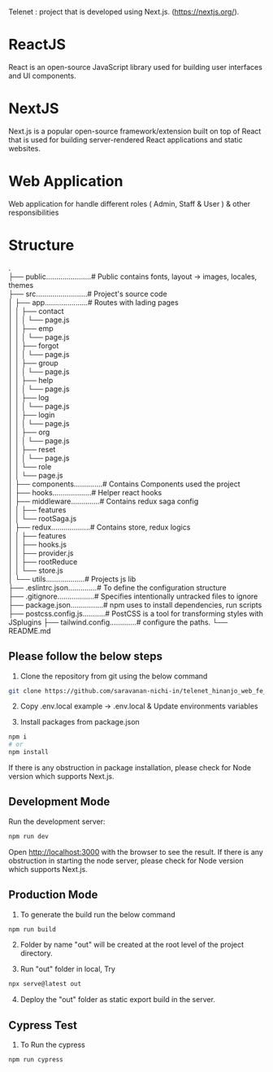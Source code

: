 Telenet : project that is developed using Next.js. (https://nextjs.org/).

# ReactJS

React is an open-source JavaScript library used for building user interfaces and UI components.
# NextJS

Next.js is a popular open-source framework/extension built on top of React that is used for building server-rendered React applications and static websites.

# Web Application

Web application for handle different roles ( Admin, Staff & User ) & other responsibilities

# Structure
.  
├── public......................# Public contains fonts, layout -> images, locales, themes  
├── src.........................# Project's source code  
│ ├── app.....................# Routes with lading pages  
│ │ ├── contact  
│ │ │ └── page.js  
│ │ ├── emp  
│ │ │ └── page.js  
│ │ ├── forgot  
│ │ │ └── page.js  
│ │ ├── group  
│ │ │ └── page.js  
│ │ ├── help  
│ │ │ └── page.js  
│ │ ├── log  
│ │ │ └── page.js  
│ │ ├── login  
│ │ │ └── page.js  
│ │ ├── org  
│ │ │ └── page.js  
│ │ ├── reset  
│ │ │ └── page.js  
│ │ └── role  
│ │ └── page.js  
│ ├── components..............# Contains Components used the project  
│ ├── hooks...................# Helper react hooks  
│ ├── middleware..............# Contains redux saga config  
│ │ ├── features  
│ │ └── rootSaga.js  
│ ├── redux...................# Contains store, redux logics  
│ │ ├── features  
│ │ ├── hooks.js  
│ │ ├── provider.js  
│ │ ├── rootReduce  
│ │ └── store.js  
│ └── utils...................# Projects js lib  
├── .eslintrc.json..............# To define the configuration structure  
├── .gitignore..................# Specifies intentionally untracked files to ignore  
├── package.json................# npm uses to install dependencies, run scripts  
├── postcss.config.js...........# PostCSS is a tool for transforming styles with JSplugins
├── tailwind.config.............# configure the paths.
└── README.md

## Please follow the below steps

1. Clone the repository from git using the below command

```bash
git clone https://github.com/saravanan-nichi-in/telenet_hinanjo_web_fe_nextjs.git
```

2. Copy .env.local example -> .env.local & Update environments variables

3. Install packages from package.json

```bash
npm i
# or
npm install
```

If there is any obstruction in package installation, please check for Node version which supports Next.js.

## Development Mode

Run the development server:

```bash
npm run dev
```

Open [http://localhost:3000](http://localhost:3000) with the browser to see the result.
If there is any obstruction in starting the node server, please check for Node version which supports Next.js.

## Production Mode

1. To generate the build run the below command

```bash
npm run build
```

2. Folder by name "out" will be created at the root level of the project directory.

3. Run "out" folder in local, Try

```bash
npx serve@latest out
```

4. Deploy the "out" folder as static export build in the server.

## Cypress Test

1. To Run the cypress

```bash
npm run cypress
```

